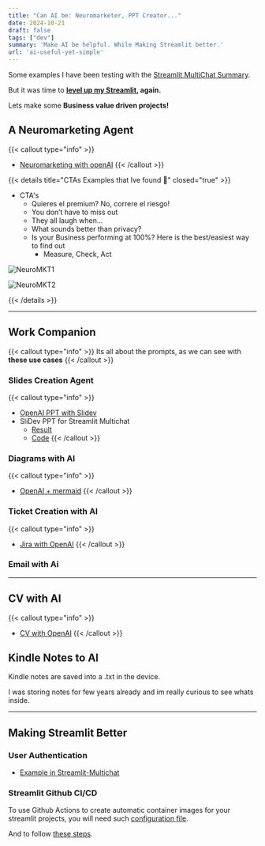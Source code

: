```yaml
---
title: "Can AI be: Neuromarketer, PPT Creator..."
date: 2024-10-21
draft: false
tags: ["dev"]
summary: 'Make AI be helpful. While Making Streamlit better.'
url: 'ai-useful-yet-simple'
---
```


Some examples I have been testing with the [Streamlit MultiChat Summary](https://github.com/JAlcocerT/Streamlit-MultiChat).

But it was time to **[level up my Streamlit](https://jalcocert.github.io/JAlcocerT/ai-useful-yet-simple/#making-streamlit-better), again.**

Lets make some **Business value driven projects!**

## A Neuromarketing Agent

{{< callout type="info" >}}
* [Neuromarketing with openAI](https://github.com/JAlcocerT/Streamlit-MultiChat/blob/main/Z_Tests/OpenAI/openai_neumkt.py)
{{< /callout >}}

{{< details title="CTAs Examples that Ive found 📌" closed="true" >}}


* CTA's
    * Quieres el premium? No, correre el riesgo!
    * You don’t have to miss out
    * They all laugh when…
    * What sounds better than privacy?
    * Is your Business performing at 100%? Here is the best/easiest way to find out
        * Measure, Check, Act

![NeuroMKT1](/blog_img/outro/canva-free-trial-neuromkt.png)


![NeuroMKT2](/blog_img/outro/insurance-neuromarketing.png)


{{< /details >}}


---

## Work Companion

{{< callout type="info" >}}
Its all about the prompts, as we can see with **these use cases**
{{< /callout >}}

### Slides Creation Agent

{{< callout type="info" >}}
* [OpenAI PPT with Slidev](https://github.com/JAlcocerT/Streamlit-MultiChat/blob/main/Z_Tests/OpenAI/openai_slidev.py
)
* SliDev PPT for Streamlit Multichat
    * [Result](https://jalcocert.github.io/Streamlit-MultiChat/1)
    * [Code](https://github.com/JAlcocerT/Streamlit-MultiChat/tree/main/slidev)
{{< /callout >}}


### Diagrams with AI


{{< callout type="info" >}}
* [OpenAI + mermaid](https://github.com/JAlcocerT/Streamlit-MultiChat/blob/main/Z_Tests/OpenAI/openai_mermaid.py)
{{< /callout >}}

### Ticket Creation with AI

{{< callout type="info" >}}
* [Jira with OpenAI](https://github.com/JAlcocerT/Streamlit-MultiChat/blob/main/Z_Tests/OpenAI/openai_create_ticket.py)
{{< /callout >}}

### Email with Ai


---

## CV with AI

{{< callout type="info" >}}
* [CV with OpenAI](https://github.com/JAlcocerT/Streamlit-MultiChat/blob/main/Z_Tests/OpenAI/openai_cv.py)
{{< /callout >}}

## Kindle Notes to AI

Kindle notes are saved into a .txt in the device.

I was storing notes for few years already and im really curious to see whats inside.

---

## Making Streamlit Better

### User Authentication

* [Example in Streamlit-Multichat](https://github.com/JAlcocerT/Streamlit-MultiChat/blob/main/Streamlit_Pages/Auth_functions.py)

### Streamlit Github CI/CD

To use Github Actions to create automatic container images for your streamlit projects, you will need such [configuration file](https://github.com/JAlcocerT/Streamlit-MultiChat/actions/workflows/Streamlit_GHA_MultiArch.yml).

And to follow [these steps](https://fossengineer.com/docker-github-actions-cicd/).